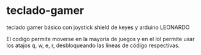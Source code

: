# teclado-gamer
teclado gamer básico con joystick shield de keyes y arduino LEONARDO

El codigo permite moverse en la mayoria de juegos y en el lol permite usar los atajos q, w, e, r, desbloqueando las lineas de código respectivas.
